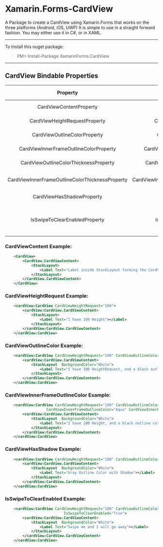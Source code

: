 # Xamarin.Forms-CardView
A Package to create a CardView using Xamarin.Forms that works on the three platforms (Android, iOS, UWP)
It is simple to use in a straight forward fashion.
You may either use it in C#, or in XAML.  

---
To Install this nuget package:
> PM> Install-Package XamarinForms.CardView
---

## CardView Bindable Properties

| Property                              		  | Property Name                 		    | Property Type   | Usage           		 			  | Default Value   |
| :-------------:                       		  | :-------------:               		    | :-------------: | :-------------: 		 			  | :-------------: |
| CardViewContentProperty               		  | CardViewContent               		    | View            | CardView Content 		 			  | None            |
| CardViewHeightRequestProperty         		  | CardViewHeightRequest                   | double          | Height Request  		 		 	  | 300.0           |
| CardViewOutlineColorProperty          		  | CardViewOutlineColor                    | Color           | Outline Color   		 			  | Transparent     |
| CardViewInnerFrameOutlineColorProperty 		  | CardViewInnerFrameOutlineColor          | Color 		  | Inner OutlineColor 					  | Transparent 	|
| CardViewOutlineColorThicknessProperty 		  | CardViewOutlineColorThickness           | Thickness       | OutlineColor Thickness   			  | 0    		    |
| CardViewInnerFrameOutlineColorThicknessProperty | CardViewInnerFrameOutlineColorThickness | Thickness 	  | Inner OutlineColor Thickness 		  | 0 				|
| CardViewHasShadowProperty 					  | CardViewHasShadow 						| bool            | Card View Shadow 					  | false           |  
| IsSwipeToClearEnabledProperty          		  | IsSwipeToClearEnabled          			| bool       	  | Enable to clear Content With a Swipe  |  false          |

### CardViewContent Example:  

```xml
	<CardView>
		<CardView.CardViewContent>
			<StackLayout>
				<Label Text="Label inside StackLayout forming the CardViewContent"></Label>
			</StackLayout>
		</CardView.CardViewContent>
	</CardView>
```

### CardViewHeightRequest Example:  

```xml
	<cardView:CardView CardViewHeightRequest="100">
		<cardView:CardView.CardViewContent>
			<StackLayout>
				<Label Text="I have 100 Height"></Label>
			</StackLayout>
		</cardView:CardView.CardViewContent>
	</cardView:CardView>
```

### CardViewOutlineColor Example:  

```xml
	<cardView:CardView CardViewHeightRequest="100" CardViewOutlineColor="Black" CardViewOutlineColorThickness="2">
		<cardView:CardView.CardViewContent>
			<StackLayout  BackgroundColor="White">
				<Label Text="I have 100 HeightRequest, and a black outline color"></Label>
			</StackLayout>
		</cardView:CardView.CardViewContent>
	</cardView:CardView>
```

### CardViewInnerFrameOutlineColor Example:  

```xml
	<cardView:CardView CardViewHeightRequest="100" CardViewOutlineColor="Black" CardViewOutlineColorThickness="2"
				   CardViewInnerFrameOutlineColor="Aqua" CardViewInnerFrameOutlineColorThickness="2">
		<cardView:CardView.CardViewContent>
			<StackLayout  BackgroundColor="White">
				<Label Text="I have 100 Height, and a black outline color, and an inline outline color Aqua"></Label>
			</StackLayout>
		</cardView:CardView.CardViewContent>
	</cardView:CardView>
```

### CardViewHasShadow Example:  

```xml
	<cardView:CardView CardViewHeightRequest="100" CardViewOutlineColor="Gray" CardViewOutlineColorThickness="2" CardViewHasShadow="True">
		<cardView:CardView.CardViewContent>
			<StackLayout  BackgroundColor="White">
				<Label Text="Gray Outline Color with Shadow"></Label>
			</StackLayout>
		</cardView:CardView.CardViewContent>
	</cardView:CardView>
```

### IsSwipeToClearEnabled Example:  

```xml
	<cardView:CardView CardViewHeightRequest="100" CardViewOutlineColor="Gray" CardViewOutlineColorThickness="2" CardViewHasShadow="True"
						   IsSwipeToClearEnabled="True">
		<cardView:CardView.CardViewContent>
			<StackLayout  BackgroundColor="White">
				<Label Text="Swipe me and I will go away"></Label>
			</StackLayout>
		</cardView:CardView.CardViewContent>
	</cardView:CardView>
```

